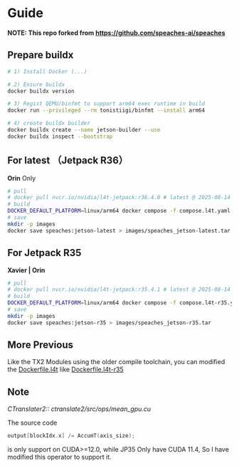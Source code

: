 # Guide

**NOTE: This repo forked from https://github.com/speaches-ai/speaches**

## Prepare buildx
```bash
# 1) Install Docker (...)

# 2) Ensure buildx
docker buildx version

# 3) Regist QEMU/binfmt to support arm64 exec runtime in build
docker run --privileged --rm tonistiigi/binfmt --install arm64

# 4) create buildx builder
docker buildx create --name jetson-builder --use
docker buildx inspect --bootstrap
```

## For latest （Jetpack R36）

**Orin** Only

```bash
# pull
# docker pull nvcr.io/nvidia/l4t-jetpack:r36.4.0 # latest @ 2025-08-14
# build
DOCKER_DEFAULT_PLATFORM=linux/arm64 docker compose -f compose.l4t.yaml build
# save
mkdir -p images
docker save speaches:jetson-latest > images/speaches_jetson-latest.tar
```
## For Jetpack R35

**Xavier | Orin**

```bash
# pull
# docker pull nvcr.io/nvidia/l4t-jetpack:r35.4.1 # latest @ 2025-08-14
# build
DOCKER_DEFAULT_PLATFORM=linux/arm64 docker compose -f compose.l4t-r35.yaml build
# save
mkdir -p images
docker save speaches:jetson-r35 > images/speaches_jetson-r35.tar
```

## More Previous

Like the TX2 Modules using the older compile toolchain, you can modified the [Dockerfile.l4t](Dockerfile.l4t) like [Dockerfile.l4t-r35](Dockerfile.l4t-r35)

## Note
*CTranslater2:: ctranslate2/src/ops/mean_gpu.cu*

The source code
```c
output[blockIdx.x] /= AccumT(axis_size);
```
is only support on CUDA>=12.0, while JP35 Only have CUDA 11.4, So I have modified this operator to support it.